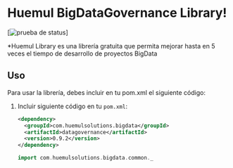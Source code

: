# Huemul BigDataGovernance Library!

[![prueba de status](https://github.com/HuemulSolutions/Bigdata-Governance.git)]


*Huemul Library es una librería gratuita que permita mejorar hasta en 5 veces el tiempo de desarrollo de proyectos BigData

## Uso

Para usar la librería, debes incluir en tu pom.xml el siguiente código:


1. Incluir siguiente código en tu `pom.xml`:

    ```xml
    <dependency>
	  <groupId>com.huemulsolutions.bigdata</groupId>
	  <artifactId>datagovernance</artifactId>
	  <version>0.9.2</version>
	</dependency>
    ```

	```scala
    import com.huemulsolutions.bigdata.common._
    ```
	